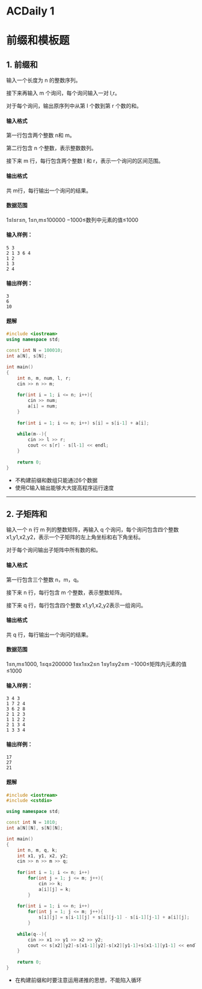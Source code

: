 # ACDaily 1


 # 前缀和模板题

## 1. 前缀和

输入一个长度为 n 的整数序列。

接下来再输入 m 个询问，每个询问输入一对 l,r。

对于每个询问，输出原序列中从第 l 个数到第 r 个数的和。

#### 输入格式

第一行包含两个整数 n和 m。

第二行包含 n 个整数，表示整数数列。

接下来 m 行，每行包含两个整数 l 和 r，表示一个询问的区间范围。

#### 输出格式

共 m行，每行输出一个询问的结果。

#### 数据范围

1≤l≤r≤n,
1≤n,m≤100000
−1000≤数列中元素的值≤1000

#### 输入样例：

```
5 3
2 1 3 6 4
1 2
1 3
2 4
```

#### 输出样例：

```
3
6
10
```

#### 题解

```C++
#include <iostream>
using namespace std;

const int N = 100010;
int a[N], s[N];

int main()
{
    int n, m, num, l, r;
    cin >> n >> m;
    
    for(int i = 1; i <= n; i++){
        cin >> num;
        a[i] = num;
    }
    
    for(int i = 1; i <= n; i++) s[i] = s[i-1] + a[i];
    
    while(m--){
        cin >> l >> r;
        cout << s[r] - s[l-1] << endl;
    }
    
    return 0;
}
```
+ 不构建前缀和数组只能通过6个数据
+ 使用C输入输出能够大大提高程序运行速度

***

## 2. 子矩阵和

输入一个 n 行 m 列的整数矩阵，再输入 q 个询问，每个询问包含四个整数 x1,y1,x2,y2，表示一个子矩阵的左上角坐标和右下角坐标。

对于每个询问输出子矩阵中所有数的和。

#### 输入格式

第一行包含三个整数 n，m，q。

接下来 n 行，每行包含 m 个整数，表示整数矩阵。

接下来 q 行，每行包含四个整数 x1,y1,x2,y2表示一组询问。

#### 输出格式

共 q 行，每行输出一个询问的结果。

#### 数据范围

1≤n,m≤1000,
1≤q≤200000
1≤x1≤x2≤n
1≤y1≤y2≤m
−1000≤矩阵内元素的值≤1000

#### 输入样例：

```
3 4 3
1 7 2 4
3 6 2 8
2 1 2 3
1 1 2 2
2 1 3 4
1 3 3 4
```

#### 输出样例：

```
17
27
21
```

#### 题解

```C++
#include <iostream>
#include <cstdio>

using namespace std;

const int N = 1010;
int a[N][N], s[N][N];

int main()
{
    int n, m, q, k;
    int x1, y1, x2, y2;
    cin >> n >> m >> q;
    
    for(int i = 1; i <= n; i++)
        for(int j = 1; j <= m; j++){
            cin >> k;
            a[i][j] = k;
        }
        
    for(int i = 1; i <= n; i++)
        for(int j = 1; j <= m; j++){
            s[i][j] = s[i-1][j] + s[i][j-1] - s[i-1][j-1] + a[i][j];
        }
        
    while(q--){
        cin >> x1 >> y1 >> x2 >> y2;
        cout << s[x2][y2]-s[x1-1][y2]-s[x2][y1-1]+s[x1-1][y1-1] << endl;
    }
    
    return 0;
}
```
+ 在构建前缀和时要注意运用递推的思想，不能陷入循环

